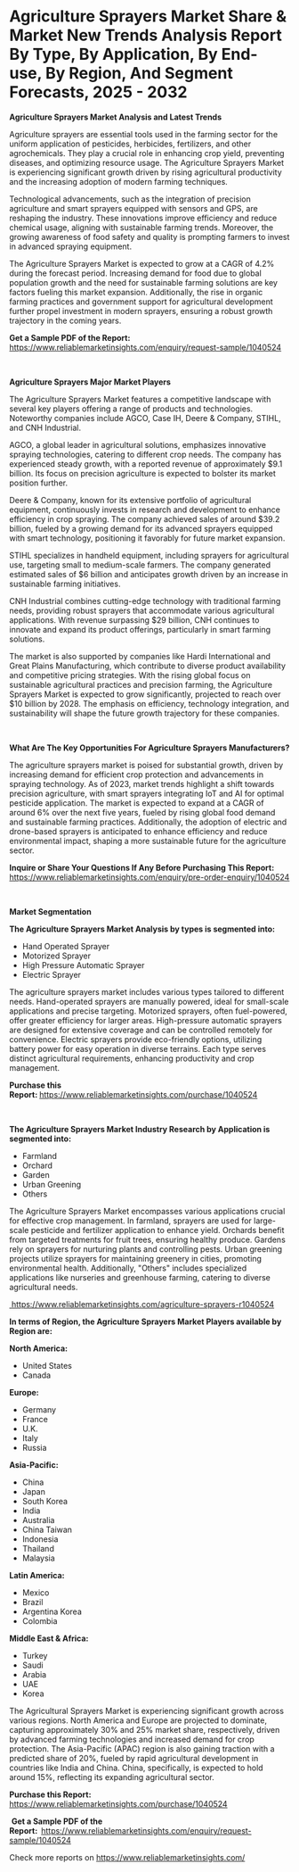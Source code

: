 <p><h1>Agriculture Sprayers Market Share & Market New Trends Analysis Report By Type, By Application, By End-use, By Region, And Segment Forecasts, 2025 - 2032</h1></p><p><strong>Agriculture Sprayers Market Analysis and Latest Trends</strong></p>
<p><p>Agriculture sprayers are essential tools used in the farming sector for the uniform application of pesticides, herbicides, fertilizers, and other agrochemicals. They play a crucial role in enhancing crop yield, preventing diseases, and optimizing resource usage. The Agriculture Sprayers Market is experiencing significant growth driven by rising agricultural productivity and the increasing adoption of modern farming techniques. </p><p>Technological advancements, such as the integration of precision agriculture and smart sprayers equipped with sensors and GPS, are reshaping the industry. These innovations improve efficiency and reduce chemical usage, aligning with sustainable farming trends. Moreover, the growing awareness of food safety and quality is prompting farmers to invest in advanced spraying equipment. </p><p>The Agriculture Sprayers Market is expected to grow at a CAGR of 4.2% during the forecast period. Increasing demand for food due to global population growth and the need for sustainable farming solutions are key factors fueling this market expansion. Additionally, the rise in organic farming practices and government support for agricultural development further propel investment in modern sprayers, ensuring a robust growth trajectory in the coming years.</p></p>
<p><strong>Get a Sample PDF of the Report:&nbsp;</strong> <a href="https://www.reliablemarketinsights.com/enquiry/request-sample/1040524?utm_campaign=2133&utm_medium=2&utm_source=Github&utm_content=ia&utm_term=17022025&utm_id=agriculture-sprayers">https://www.reliablemarketinsights.com/enquiry/request-sample/1040524</a></p>
<p>&nbsp;</p>
<p><strong>Agriculture Sprayers Major Market Players</strong></p>
<p><p>The Agriculture Sprayers Market features a competitive landscape with several key players offering a range of products and technologies. Noteworthy companies include AGCO, Case IH, Deere & Company, STIHL, and CNH Industrial. </p><p>AGCO, a global leader in agricultural solutions, emphasizes innovative spraying technologies, catering to different crop needs. The company has experienced steady growth, with a reported revenue of approximately $9.1 billion. Its focus on precision agriculture is expected to bolster its market position further.</p><p>Deere & Company, known for its extensive portfolio of agricultural equipment, continuously invests in research and development to enhance efficiency in crop spraying. The company achieved sales of around $39.2 billion, fueled by a growing demand for its advanced sprayers equipped with smart technology, positioning it favorably for future market expansion.</p><p>STIHL specializes in handheld equipment, including sprayers for agricultural use, targeting small to medium-scale farmers. The company generated estimated sales of $6 billion and anticipates growth driven by an increase in sustainable farming initiatives.</p><p>CNH Industrial combines cutting-edge technology with traditional farming needs, providing robust sprayers that accommodate various agricultural applications. With revenue surpassing $29 billion, CNH continues to innovate and expand its product offerings, particularly in smart farming solutions.</p><p>The market is also supported by companies like Hardi International and Great Plains Manufacturing, which contribute to diverse product availability and competitive pricing strategies. With the rising global focus on sustainable agricultural practices and precision farming, the Agriculture Sprayers Market is expected to grow significantly, projected to reach over $10 billion by 2028. The emphasis on efficiency, technology integration, and sustainability will shape the future growth trajectory for these companies.</p></p>
<p>&nbsp;</p>
<p><strong>What Are The Key Opportunities For Agriculture Sprayers Manufacturers?</strong></p>
<p><p>The agriculture sprayers market is poised for substantial growth, driven by increasing demand for efficient crop protection and advancements in spraying technology. As of 2023, market trends highlight a shift towards precision agriculture, with smart sprayers integrating IoT and AI for optimal pesticide application. The market is expected to expand at a CAGR of around 6% over the next five years, fueled by rising global food demand and sustainable farming practices. Additionally, the adoption of electric and drone-based sprayers is anticipated to enhance efficiency and reduce environmental impact, shaping a more sustainable future for the agriculture sector.</p></p>
<p><strong>Inquire or Share Your Questions If Any Before Purchasing This Report:</strong> <a href="https://www.reliablemarketinsights.com/enquiry/pre-order-enquiry/1040524?utm_campaign=2133&utm_medium=2&utm_source=Github&utm_content=ia&utm_term=17022025&utm_id=agriculture-sprayers">https://www.reliablemarketinsights.com/enquiry/pre-order-enquiry/1040524</a></p>
<p>&nbsp;</p>
<p><strong>Market Segmentation</strong></p>
<p><strong>The Agriculture Sprayers Market Analysis by types is segmented into:</strong></p>
<p><ul><li>Hand Operated Sprayer</li><li>Motorized Sprayer</li><li>High Pressure Automatic Sprayer</li><li>Electric Sprayer</li></ul></p>
<p><p>The agriculture sprayers market includes various types tailored to different needs. Hand-operated sprayers are manually powered, ideal for small-scale applications and precise targeting. Motorized sprayers, often fuel-powered, offer greater efficiency for larger areas. High-pressure automatic sprayers are designed for extensive coverage and can be controlled remotely for convenience. Electric sprayers provide eco-friendly options, utilizing battery power for easy operation in diverse terrains. Each type serves distinct agricultural requirements, enhancing productivity and crop management.</p></p>
<p><strong>Purchase this Report:&nbsp;</strong><a href="https://www.reliablemarketinsights.com/purchase/1040524?utm_campaign=2133&utm_medium=2&utm_source=Github&utm_content=ia&utm_term=17022025&utm_id=agriculture-sprayers">https://www.reliablemarketinsights.com/purchase/1040524</a></p>
<p>&nbsp;</p>
<p><strong>The Agriculture Sprayers Market Industry Research by Application is segmented into:</strong></p>
<p><ul><li>Farmland</li><li>Orchard</li><li>Garden</li><li>Urban Greening</li><li>Others</li></ul></p>
<p><p>The Agriculture Sprayers Market encompasses various applications crucial for effective crop management. In farmland, sprayers are used for large-scale pesticide and fertilizer application to enhance yield. Orchards benefit from targeted treatments for fruit trees, ensuring healthy produce. Gardens rely on sprayers for nurturing plants and controlling pests. Urban greening projects utilize sprayers for maintaining greenery in cities, promoting environmental health. Additionally, "Others" includes specialized applications like nurseries and greenhouse farming, catering to diverse agricultural needs.</p></p>
<p><a href="https://www.reliablemarketinsights.com/agriculture-sprayers-r1040524?utm_campaign=2133&utm_medium=2&utm_source=Github&utm_content=ia&utm_term=17022025&utm_id=agriculture-sprayers">&nbsp;https://www.reliablemarketinsights.com/agriculture-sprayers-r1040524</a></p>
<p><strong>In terms of Region, the Agriculture Sprayers Market Players available by Region are:</strong></p>
<p>
    <p> <strong> North America: </strong>
        <ul>
            <li>United States</li>
            <li>Canada</li>
        </ul>
        </p> 
    <p> <strong> Europe: </strong>
        <ul>
            <li>Germany</li>
            <li>France</li>
            <li>U.K.</li>
            <li>Italy</li>
            <li>Russia</li>
        </ul>
        </p> 
    <p> <strong> Asia-Pacific: </strong>
        <ul>
            <li>China</li>
            <li>Japan</li>
            <li>South Korea</li>
            <li>India</li>
            <li>Australia</li>
            <li>China Taiwan</li>
            <li>Indonesia</li>
            <li>Thailand</li>
            <li>Malaysia</li>
        </ul>
        </p> 
    <p> <strong> Latin America: </strong>
        <ul>
            <li>Mexico</li>
            <li>Brazil</li>
            <li>Argentina Korea</li>
            <li>Colombia</li>
        </ul>
        </p> 
    <p> <strong> Middle East & Africa: </strong>
        <ul>
            <li>Turkey</li>
            <li>Saudi</li>
            <li>Arabia</li>
            <li>UAE</li>
            <li>Korea</li>
        </ul>
    </p>
    </p>
<p><p>The Agricultural Sprayers Market is experiencing significant growth across various regions. North America and Europe are projected to dominate, capturing approximately 30% and 25% market share, respectively, driven by advanced farming technologies and increased demand for crop protection. The Asia-Pacific (APAC) region is also gaining traction with a predicted share of 20%, fueled by rapid agricultural development in countries like India and China. China, specifically, is expected to hold around 15%, reflecting its expanding agricultural sector.</p></p>
<p><strong>Purchase this Report: </strong><a href="https://www.reliablemarketinsights.com/purchase/1040524?utm_campaign=2133&utm_medium=2&utm_source=Github&utm_content=ia&utm_term=17022025&utm_id=agriculture-sprayers">https://www.reliablemarketinsights.com/purchase/1040524</a></p>
<p>&nbsp;<strong>Get a Sample PDF of the Report:&nbsp;&nbsp;</strong><a href="https://www.reliablemarketinsights.com/enquiry/request-sample/1040524?utm_campaign=2133&utm_medium=2&utm_source=Github&utm_content=ia&utm_term=17022025&utm_id=agriculture-sprayers">https://www.reliablemarketinsights.com/enquiry/request-sample/1040524</a></p>
<p><strong></strong></p>
<p>Check more reports on <a href="https://www.reliablemarketinsights.com/?utm_campaign=2133&utm_medium=2&utm_source=Github&utm_content=ia&utm_term=17022025&utm_id=agriculture-sprayers">https://www.reliablemarketinsights.com/</a></p>